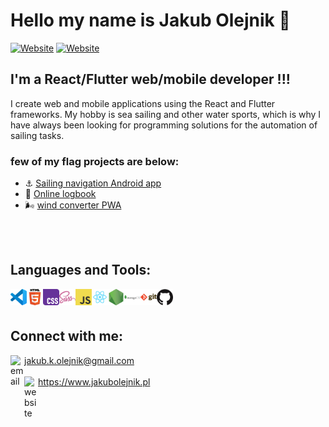 # Hello my name is <strong>Jakub Olejnik</strong> 👋

[![Website](https://img.shields.io/badge/www.jakubolejnik.pl-up-blue)](https://jakubolejnik.pl)
[![Website](https://img.shields.io/badge/my%20google%20play-up-brightgreen)](https://play.google.com/store/apps/developer?id=Jakub+Olejnik)


## I'm a React/Flutter web/mobile developer !!!
I create web and mobile applications using the React and Flutter frameworks. My hobby is sea sailing and other water sports, which is why I have always been looking for programming solutions for the automation of sailing tasks.

### few of my flag projects are below:
- ⚓ [Sailing navigation Android app](https://play.google.com/store/apps/details?id=com.navdata) 
- 📙 [Online logbook](https://github.com/JakubOlejnik1155/OnlineLogbook)
- 🌬️ [wind converter PWA](https://github.com/JakubOlejnik1155/wind-converter)



<br />
<br />

## Languages and Tools:

<img align="left" alt="Visual Studio Code" width="26px" src="https://raw.githubusercontent.com/github/explore/80688e429a7d4ef2fca1e82350fe8e3517d3494d/topics/visual-studio-code/visual-studio-code.png" />
<img align="left" alt="HTML5" width="26px" src="https://raw.githubusercontent.com/github/explore/80688e429a7d4ef2fca1e82350fe8e3517d3494d/topics/html/html.png" />
<img align="left" alt="CSS3" width="26px" src="https://raw.githubusercontent.com/github/explore/80688e429a7d4ef2fca1e82350fe8e3517d3494d/topics/css/css.png" />
<img align="left" alt="Sass" width="26px" src="https://raw.githubusercontent.com/github/explore/80688e429a7d4ef2fca1e82350fe8e3517d3494d/topics/sass/sass.png" />
<img align="left" alt="JavaScript" width="26px" src="https://raw.githubusercontent.com/github/explore/80688e429a7d4ef2fca1e82350fe8e3517d3494d/topics/javascript/javascript.png" />
<img align="left" alt="React" width="26px" src="https://raw.githubusercontent.com/github/explore/80688e429a7d4ef2fca1e82350fe8e3517d3494d/topics/react/react.png" />
<img align="left" alt="Node.js" width="26px" src="https://raw.githubusercontent.com/github/explore/80688e429a7d4ef2fca1e82350fe8e3517d3494d/topics/nodejs/nodejs.png" />
<img align="left" alt="MongoDB" width="26px" src="https://raw.githubusercontent.com/github/explore/80688e429a7d4ef2fca1e82350fe8e3517d3494d/topics/mongodb/mongodb.png" />
<img align="left" alt="Git" width="26px" src="https://raw.githubusercontent.com/github/explore/80688e429a7d4ef2fca1e82350fe8e3517d3494d/topics/git/git.png" />
<img align="left" alt="GitHub" width="26px" src="https://raw.githubusercontent.com/github/explore/78df643247d429f6cc873026c0622819ad797942/topics/github/github.png" />

</br>
</br>

## Connect with me:

<img align="left"  alt="email" width="22px" src="https://simpleicons.org/icons/gmail.svg" /> jakub.k.olejnik@gmail.com
</br>
</br>
<img align="left" alt="website" width="22px" src="https://simpleicons.org/icons/googlechrome.svg" /> https://www.jakubolejnik.pl
